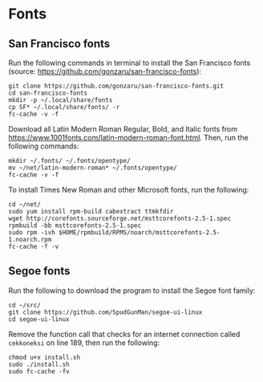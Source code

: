 # Fonts

## San Francisco fonts

Run the following commands in terminal to install the San Francisco fonts (source: https://github.com/gonzaru/san-francisco-fonts):

```
git clone https://github.com/gonzaru/san-francisco-fonts.git
cd san-francisco-fonts
mkdir -p ~/.local/share/fonts
cp SF* ~/.local/share/fonts/ -r
fc-cache -v -f
```

Download all Latin Modern Roman Regular, Bold, and Italic fonts from https://www.1001fonts.com/latin-modern-roman-font.html. Then, run the following commands:

```
mkdir ~/.fonts/ ~/.fonts/opentype/
mv ~/net/latin-modern-roman* ~/.fonts/opentype/
fc-cache -v -f 
```

To install Times New Roman and other Microsoft fonts, run the following:

```
cd ~/net/
sudo yum install rpm-build cabextract ttmkfdir
wget http://corefonts.sourceforge.net/msttcorefonts-2.5-1.spec
rpmbuild -bb msttcorefonts-2.5-1.spec
sudo rpm -ivh $HOME/rpmbuild/RPMS/noarch/msttcorefonts-2.5-1.noarch.rpm
fc-cache -f -v
```

## Segoe fonts

Run the following to download the program to install the Segoe font family:

```
cd ~/src/
git clone https://github.com/SpudGunMan/segoe-ui-linux
cd segoe-ui-linux
```

Remove the function call that checks for an internet connection called `cekkoneksi` on line 189, then run the following:

```
chmod u+x install.sh
sudo ./install.sh
sudo fc-cache -fv
```
